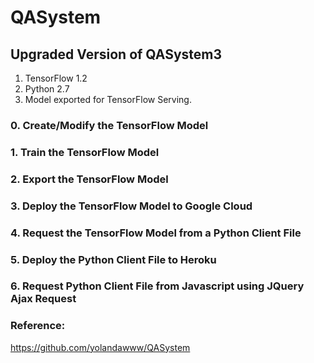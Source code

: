 # QASystem
## Upgraded Version of QASystem3
1. TensorFlow 1.2
2. Python 2.7
3. Model exported for TensorFlow Serving.

### 0. Create/Modify the TensorFlow Model

### 1. Train the TensorFlow Model

### 2. Export the TensorFlow Model

### 3. Deploy the TensorFlow Model to Google Cloud

### 4. Request the TensorFlow Model from a Python Client File

### 5. Deploy the Python Client File to Heroku

### 6. Request Python Client File from Javascript using JQuery Ajax Request

### Reference:
https://github.com/yolandawww/QASystem
